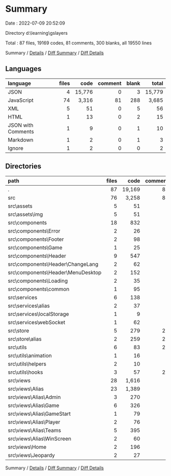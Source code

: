 # Summary

Date : 2022-07-09 20:52:09

Directory d:\\learning\\gslayers

Total : 87 files,  19169 codes, 81 comments, 300 blanks, all 19550 lines

Summary / [Details](details.md) / [Diff Summary](diff.md) / [Diff Details](diff-details.md)

## Languages
| language | files | code | comment | blank | total |
| :--- | ---: | ---: | ---: | ---: | ---: |
| JSON | 4 | 15,776 | 0 | 3 | 15,779 |
| JavaScript | 74 | 3,316 | 81 | 288 | 3,685 |
| XML | 5 | 51 | 0 | 5 | 56 |
| HTML | 1 | 13 | 0 | 2 | 15 |
| JSON with Comments | 1 | 9 | 0 | 1 | 10 |
| Markdown | 1 | 2 | 0 | 1 | 3 |
| Ignore | 1 | 2 | 0 | 0 | 2 |

## Directories
| path | files | code | comment | blank | total |
| :--- | ---: | ---: | ---: | ---: | ---: |
| . | 87 | 19,169 | 81 | 300 | 19,550 |
| src | 76 | 3,258 | 81 | 285 | 3,624 |
| src\\assets | 5 | 51 | 0 | 5 | 56 |
| src\\assets\\img | 5 | 51 | 0 | 5 | 56 |
| src\\components | 18 | 832 | 5 | 64 | 901 |
| src\\components\\Error | 2 | 26 | 0 | 4 | 30 |
| src\\components\\Footer | 2 | 98 | 0 | 5 | 103 |
| src\\components\\Game | 1 | 25 | 0 | 3 | 28 |
| src\\components\\Header | 9 | 547 | 5 | 37 | 589 |
| src\\components\\Header\\ChangeLang | 2 | 62 | 0 | 4 | 66 |
| src\\components\\Header\\MenuDesktop | 2 | 152 | 0 | 13 | 165 |
| src\\components\\Loading | 2 | 35 | 0 | 3 | 38 |
| src\\components\\common | 1 | 95 | 0 | 11 | 106 |
| src\\services | 6 | 138 | 0 | 23 | 161 |
| src\\services\\alias | 2 | 37 | 0 | 7 | 44 |
| src\\services\\localStorage | 1 | 9 | 0 | 2 | 11 |
| src\\services\\webSocket | 1 | 62 | 0 | 6 | 68 |
| src\\store | 5 | 279 | 27 | 17 | 323 |
| src\\store\\alias | 2 | 259 | 27 | 13 | 299 |
| src\\utils | 6 | 83 | 27 | 19 | 129 |
| src\\utils\\animation | 1 | 16 | 0 | 1 | 17 |
| src\\utils\\helpers | 2 | 10 | 0 | 3 | 13 |
| src\\utils\\hooks | 3 | 57 | 27 | 15 | 99 |
| src\\views | 28 | 1,616 | 6 | 125 | 1,747 |
| src\\views\\Alias | 23 | 1,389 | 6 | 108 | 1,503 |
| src\\views\\Alias\\Admin | 3 | 270 | 0 | 23 | 293 |
| src\\views\\Alias\\Game | 6 | 326 | 1 | 27 | 354 |
| src\\views\\Alias\\GameStart | 1 | 79 | 0 | 6 | 85 |
| src\\views\\Alias\\Player | 2 | 76 | 0 | 7 | 83 |
| src\\views\\Alias\\Teams | 5 | 395 | 0 | 25 | 420 |
| src\\views\\Alias\\WinScreen | 2 | 60 | 0 | 3 | 63 |
| src\\views\\Home | 2 | 196 | 0 | 12 | 208 |
| src\\views\\Jeopardy | 2 | 27 | 0 | 4 | 31 |

Summary / [Details](details.md) / [Diff Summary](diff.md) / [Diff Details](diff-details.md)